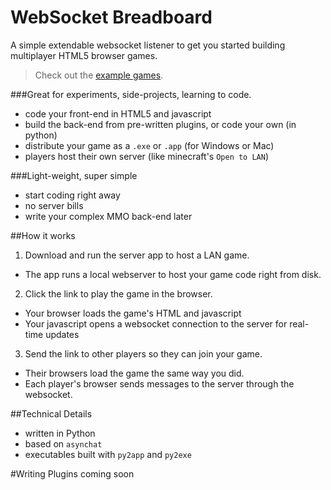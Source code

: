 # WebSocket Breadboard

A simple extendable websocket listener to get you started building multiplayer HTML5 browser games.

> Check out the [example games](https://github.com/plefferts/ws-breadboard-examples).

###Great for experiments, side-projects, learning to code.

- code your front-end in HTML5 and javascript
- build the back-end from pre-written plugins, or code your own (in python)
- distribute your game as a `.exe` or `.app` (for Windows or Mac)
- players host their own server (like minecraft's `Open to LAN`)

###Light-weight, super simple
- start coding right away
- no server bills
- write your complex MMO back-end later

##How it works
1. Download and run the server app to host a LAN game.
  - The app runs a local webserver to host your game code right from disk.
2. Click the link to play the game in the browser.
  - Your browser loads the game's HTML and javascript
  - Your javascript opens a websocket connection to the server for real-time updates
3. Send the link to other players so they can join your game.
  - Their browsers load the game the same way you did.
  - Each player's browser sends messages to the server through the websocket.

##Technical Details
- written in Python
- based on `asynchat`
- executables built with `py2app` and `py2exe`


#Writing Plugins
coming soon

